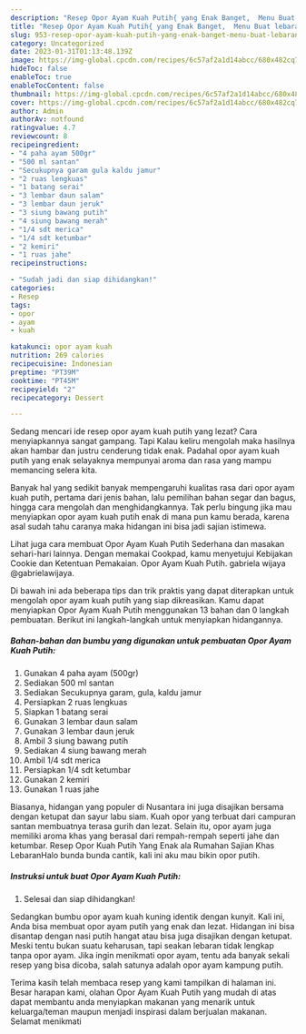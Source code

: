 ```yaml
---
description: "Resep Opor Ayam Kuah Putih{ yang Enak Banget,  Menu Buat lebaran"
title: "Resep Opor Ayam Kuah Putih{ yang Enak Banget,  Menu Buat lebaran"
slug: 953-resep-opor-ayam-kuah-putih-yang-enak-banget-menu-buat-lebaran
category: Uncategorized
date: 2023-01-31T01:13:48.139Z
image: https://img-global.cpcdn.com/recipes/6c57af2a1d14abcc/680x482cq70/opor-ayam-kuah-putih-foto-resep-utama.jpg
hideToc: false
enableToc: true
enableTocContent: false
thumbnail: https://img-global.cpcdn.com/recipes/6c57af2a1d14abcc/680x482cq70/opor-ayam-kuah-putih-foto-resep-utama.jpg
cover: https://img-global.cpcdn.com/recipes/6c57af2a1d14abcc/680x482cq70/opor-ayam-kuah-putih-foto-resep-utama.jpg
author: Admin
authorAv: notfound
ratingvalue: 4.7
reviewcount: 8
recipeingredient:
- "4 paha ayam 500gr"
- "500 ml santan"
- "Secukupnya garam gula kaldu jamur"
- "2 ruas lengkuas"
- "1 batang serai"
- "3 lembar daun salam"
- "3 lembar daun jeruk"
- "3 siung bawang putih"
- "4 siung bawang merah"
- "1/4 sdt merica"
- "1/4 sdt ketumbar"
- "2 kemiri"
- "1 ruas jahe"
recipeinstructions:

- "Sudah jadi dan siap dihidangkan!"
categories:
- Resep
tags:
- opor
- ayam
- kuah

katakunci: opor ayam kuah 
nutrition: 269 calories
recipecuisine: Indonesian
preptime: "PT39M"
cooktime: "PT45M"
recipeyield: "2"
recipecategory: Dessert

---
```



Sedang mencari ide resep opor ayam kuah putih yang lezat? Cara menyiapkannya sangat gampang. Tapi Kalau keliru mengolah maka hasilnya akan hambar dan justru cenderung tidak enak. Padahal opor ayam kuah putih yang enak selayaknya mempunyai aroma dan rasa yang mampu memancing selera kita.


Banyak hal yang sedikit banyak mempengaruhi kualitas rasa dari opor ayam kuah putih, pertama dari jenis bahan, lalu pemilihan bahan segar dan bagus, hingga cara mengolah dan menghidangkannya. Tak perlu bingung jika mau menyiapkan opor ayam kuah putih enak di mana pun kamu berada, karena asal sudah tahu caranya maka hidangan ini bisa jadi sajian istimewa.

Lihat juga cara membuat Opor Ayam Kuah Putih Sederhana dan masakan sehari-hari lainnya. Dengan memakai Cookpad, kamu menyetujui Kebijakan Cookie dan Ketentuan Pemakaian. Opor Ayam Kuah Putih. gabriela wijaya @gabrielawijaya.


Di bawah ini ada beberapa tips dan trik praktis yang dapat diterapkan untuk mengolah opor ayam kuah putih yang siap dikreasikan. Kamu dapat menyiapkan Opor Ayam Kuah Putih menggunakan 13 bahan dan 0 langkah pembuatan. Berikut ini langkah-langkah untuk menyiapkan hidangannya.

<!--inarticleads1-->

##### Bahan-bahan dan bumbu yang digunakan untuk pembuatan Opor Ayam Kuah Putih:

1. Gunakan 4 paha ayam (500gr)
1. Sediakan 500 ml santan
1. Sediakan Secukupnya garam, gula, kaldu jamur
1. Persiapkan 2 ruas lengkuas
1. Siapkan 1 batang serai
1. Gunakan 3 lembar daun salam
1. Gunakan 3 lembar daun jeruk
1. Ambil 3 siung bawang putih
1. Sediakan 4 siung bawang merah
1. Ambil 1/4 sdt merica
1. Persiapkan 1/4 sdt ketumbar
1. Gunakan 2 kemiri
1. Gunakan 1 ruas jahe


Biasanya, hidangan yang populer di Nusantara ini juga disajikan bersama dengan ketupat dan sayur labu siam. Kuah opor yang terbuat dari campuran santan membuatnya terasa gurih dan lezat. Selain itu, opor ayam juga memiliki aroma khas yang berasal dari rempah-rempah seperti jahe dan ketumbar. Resep Opor Kuah Putih Yang Enak ala Rumahan Sajian Khas LebaranHalo bunda bunda cantik, kali ini aku mau bikin opor putih. 

<!--inarticleads2-->

##### Instruksi untuk buat Opor Ayam Kuah Putih:


1. Selesai dan siap dihidangkan!

Sedangkan bumbu opor ayam kuah kuning identik dengan kunyit. Kali ini, Anda bisa membuat opor ayam putih yang enak dan lezat. Hidangan ini bisa disantap dengan nasi putih hangat atau bisa juga disajikan dengan ketupat. Meski tentu bukan suatu keharusan, tapi seakan lebaran tidak lengkap tanpa opor ayam. Jika ingin menikmati opor ayam, tentu ada banyak sekali resep yang bisa dicoba, salah satunya adalah opor ayam kampung putih. 

Terima kasih telah membaca resep yang kami tampilkan di halaman ini. Besar harapan kami, olahan Opor Ayam Kuah Putih yang mudah di atas dapat membantu anda menyiapkan makanan yang menarik untuk keluarga/teman maupun menjadi inspirasi dalam berjualan makanan. Selamat menikmati
